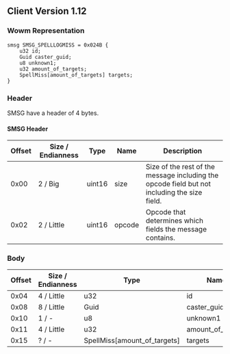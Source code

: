 ## Client Version 1.12

### Wowm Representation
```rust,ignore
smsg SMSG_SPELLLOGMISS = 0x024B {
    u32 id;
    Guid caster_guid;
    u8 unknown1;
    u32 amount_of_targets;
    SpellMiss[amount_of_targets] targets;
}
```
### Header
SMSG have a header of 4 bytes.

#### SMSG Header
| Offset | Size / Endianness | Type   | Name   | Description |
| ------ | ----------------- | ------ | ------ | ----------- |
| 0x00   | 2 / Big           | uint16 | size   | Size of the rest of the message including the opcode field but not including the size field.|
| 0x02   | 2 / Little        | uint16 | opcode | Opcode that determines which fields the message contains.|
### Body
| Offset | Size / Endianness | Type | Name | Description |
| ------ | ----------------- | ---- | ---- | ----------- |
| 0x04 | 4 / Little | u32 | id |  |
| 0x08 | 8 / Little | Guid | caster_guid |  |
| 0x10 | 1 / - | u8 | unknown1 |  |
| 0x11 | 4 / Little | u32 | amount_of_targets |  |
| 0x15 | ? / - | SpellMiss[amount_of_targets] | targets |  |
